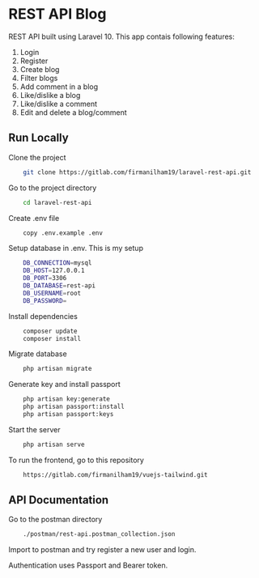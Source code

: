 # REST API Blog

REST API built using Laravel 10.
This app contais following features:

1. Login
2. Register
3. Create blog
4. Filter blogs
5. Add comment in a blog
6. Like/dislike a blog
7. Like/dislike a comment
8. Edit and delete a blog/comment

## Run Locally

Clone the project

```bash
    git clone https://gitlab.com/firmanilham19/laravel-rest-api.git
```

Go to the project directory

```bash
    cd laravel-rest-api
```

Create .env file

```bash
    copy .env.example .env
```

Setup database in .env.
This is my setup

```bash
    DB_CONNECTION=mysql
    DB_HOST=127.0.0.1
    DB_PORT=3306
    DB_DATABASE=rest-api
    DB_USERNAME=root
    DB_PASSWORD=
```

Install dependencies

```bash
    composer update
    composer install
```

Migrate database

```bash
    php artisan migrate
```

Generate key and install passport

```bash
    php artisan key:generate
    php artisan passport:install
    php artisan passport:keys
```

Start the server

```bash
    php artisan serve
```

To run the frontend, go to this repository

```bash
    https://gitlab.com/firmanilham19/vuejs-tailwind.git
```

## API Documentation

Go to the postman directory

```bash
    ./postman/rest-api.postman_collection.json
```

Import to postman and try register a new user and login.

Authentication uses Passport and Bearer token.
